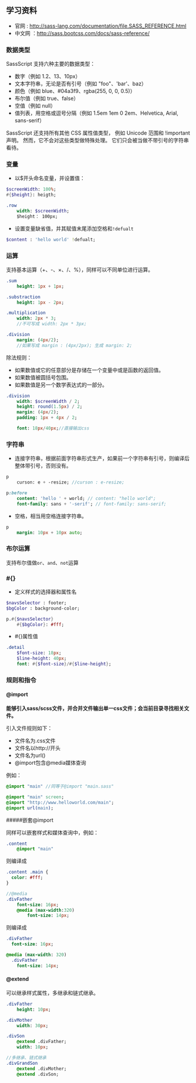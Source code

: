 ## 学习资料

- 官网 : http://sass-lang.com/documentation/file.SASS_REFERENCE.html
- 中文网 ：http://sass.bootcss.com/docs/sass-reference/


### 数据类型

SassScript 支持六种主要的数据类型：

- 数字（例如 1.2、13、10px）
- 文本字符串，无论是否有引号（例如 "foo"、'bar'、baz）
- 颜色（例如 blue、#04a3f9、rgba(255, 0, 0, 0.5)）
- 布尔值（例如 true、false）
- 空值（例如 null）
- 值列表，用空格或逗号分隔（例如 1.5em 1em 0 2em、Helvetica, Arial, sans-serif）

SassScript 还支持所有其他 CSS 属性值类型， 例如 Unicode 范围和 !important 声明。 然而，它不会对这些类型做特殊处理。 它们只会被当做不带引号的字符串看待。

### 变量

- 以$开头命名变量，并设置值： 

```sass
$screenWidth: 100%;
#{$height}: heigth;

.row 
	width: $screenWidth;
	$height： 100px;
```

- 设置变量缺省值，并其赋值末尾添加空格和`!defualt`

```sass
$content : 'hello world' !defualt;
```

### 运算

支持基本运算（+、-、×、/、%），同样可以不同单位进行运算。

```sass
.sum
	height: 1px + 1px;

.substraction
	height: 1px - 2px;

.multiplication
	width: 2px * 3;
	//不可写成 width: 2px * 3px;

.division
	margin: (4px/2);
	//如果写成 margin : (4px/2px); 生成 margin: 2;
```

除法规则：

- 如果数值或它的任意部分是存储在一个变量中或是函数的返回值。
- 如果数值被圆括号包围。
- 如果数值是另一个数学表达式的一部分。

```sass
.division
	width: $screenWidth / 2;
	height: round(1.5px) / 2;
	margin: (4px/2);
	padding: 1px + 4px / 2;

	font: 18px/40px;//直接输出css
```

### 字符串

- 连接字符串，根据前面字符串形式生产，如果前一个字符串有引号，则编译后整体带引号，否则没有。

```sass
p
	curson: e + -resize; //curson : e-resize;

p:before
	content: 'hello ' + world; // content: "hello world";
	font-family: sans + '-serif'; // font-family: sans-serif;
```

- 空格，相当用空格连接字符串。

```sass
p
	margin: 10px + 10px auto;
```

### 布尔运算

支持布尔值做`or`、`and`、`not`运算

### \#{}

- 定义样式的选择器和属性名

```sass
$navsSelector : footer;
$bgColor : background-color;

p.#{$navsSelector}
	#{$bgColor}: #fff;
```

- \#{}属性值

```sass
.detail
	$font-size: 18px;
	$line-height: 40px;
	font: #{$font-size}/#{$line-height};
```

### 规则和指令

#### @import

**能够引入sass/scss文件，并合并文件输出单一css文件；会当前目录寻找相关文件。**

引入文件规则如下：

- 文件名为.css文件
- 文件名以http://开头
- 文件名为url()
- @import包含@media媒体查询

例如：

```sass
@import "main" //同等于@import "main.sass"

@import "main" screen;
@import "http://www.helloworld.com/main";
@import url(main);
```

#####嵌套@import

同样可以嵌套样式和媒体查询中，例如：

```sass
.content 
	@import "main"
```

则编译成

```sass
.content .main {
  color: #fff;
}
```

```sass
//@media
.divFather 
	font-size: 16px;
	@media (max-width:320)
		font-size: 14px;
```

则编译成

```sass
.divFather 
  font-size: 16px;

@media (max-width: 320) 
  .divFather 
    font-size: 14px;
```

#### @extend

可以继承样式属性，多继承和链式继承。

```sass
.divFather 
	height: 10px;

.divMother
	width: 30px;

.divSon 
	@extend .divFather;
	width: 10px;

//多继承、链式继承
.divGrandSon
	@extend .divMother;
	@extend .divSon;
```
